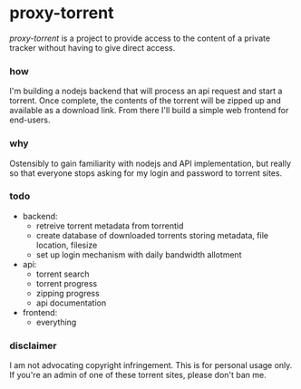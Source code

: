 # proxy-torrent
_proxy-torrent_ is a project to provide access to the content of a private tracker without having to give direct access.

### how
I'm building a nodejs backend that will process an api request and start a torrent. Once complete, the contents of the torrent will be zipped up and available as a download link. From there I'll build a simple web frontend for end-users.

### why
Ostensibly to gain familiarity with nodejs and API implementation, but really so that everyone stops asking for my login and password to torrent sites.

### todo
- backend:
    * retreive torrent metadata from torrentid
    * create database of downloaded torrents storing metadata, file location, filesize
    * set up login mechanism with daily bandwidth allotment
- api:
    * torrent search
    * torrent progress
    * zipping progress
	* api documentation
- frontend:
    * everything

### disclaimer
I am not advocating copyright infringement. This is for personal usage only. If you're an admin of one of these torrent sites, please don't ban me.
